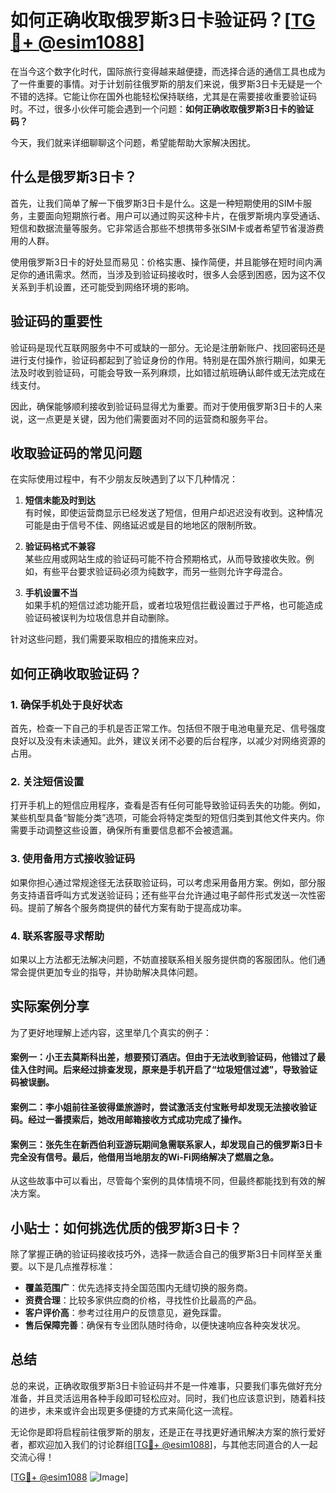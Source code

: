# 如何正确收取俄罗斯3日卡验证码？[[TG💪+ @esim1088](https://t.me/s/esim1088)]

在当今这个数字化时代，国际旅行变得越来越便捷，而选择合适的通信工具也成为了一件重要的事情。对于计划前往俄罗斯的朋友们来说，俄罗斯3日卡无疑是一个不错的选择。它能让你在国外也能轻松保持联络，尤其是在需要接收重要验证码时。不过，很多小伙伴可能会遇到一个问题：**如何正确收取俄罗斯3日卡的验证码？**

今天，我们就来详细聊聊这个问题，希望能帮助大家解决困扰。

## 什么是俄罗斯3日卡？

首先，让我们简单了解一下俄罗斯3日卡是什么。这是一种短期使用的SIM卡服务，主要面向短期旅行者。用户可以通过购买这种卡片，在俄罗斯境内享受通话、短信和数据流量等服务。它非常适合那些不想携带多张SIM卡或者希望节省漫游费用的人群。

使用俄罗斯3日卡的好处显而易见：价格实惠、操作简便，并且能够在短时间内满足你的通讯需求。然而，当涉及到验证码接收时，很多人会感到困惑，因为这不仅关系到手机设置，还可能受到网络环境的影响。

## 验证码的重要性

验证码是现代互联网服务中不可或缺的一部分。无论是注册新账户、找回密码还是进行支付操作，验证码都起到了验证身份的作用。特别是在国外旅行期间，如果无法及时收到验证码，可能会导致一系列麻烦，比如错过航班确认邮件或无法完成在线支付。

因此，确保能够顺利接收到验证码显得尤为重要。而对于使用俄罗斯3日卡的人来说，这一点更是关键，因为他们需要面对不同的运营商和服务平台。

## 收取验证码的常见问题

在实际使用过程中，有不少朋友反映遇到了以下几种情况：

1. **短信未能及时到达**  
   有时候，即使运营商显示已经发送了短信，但用户却迟迟没有收到。这种情况可能是由于信号不佳、网络延迟或是目的地地区的限制所致。

2. **验证码格式不兼容**  
   某些应用或网站生成的验证码可能不符合预期格式，从而导致接收失败。例如，有些平台要求验证码必须为纯数字，而另一些则允许字母混合。

3. **手机设置不当**  
   如果手机的短信过滤功能开启，或者垃圾短信拦截设置过于严格，也可能造成验证码被误判为垃圾信息并自动删除。

针对这些问题，我们需要采取相应的措施来应对。

## 如何正确收取验证码？

### 1. 确保手机处于良好状态

首先，检查一下自己的手机是否正常工作。包括但不限于电池电量充足、信号强度良好以及没有未读通知。此外，建议关闭不必要的后台程序，以减少对网络资源的占用。

### 2. 关注短信设置

打开手机上的短信应用程序，查看是否有任何可能导致验证码丢失的功能。例如，某些机型具备“智能分类”选项，可能会将特定类型的短信归类到其他文件夹内。你需要手动调整这些设置，确保所有重要信息都不会被遗漏。

### 3. 使用备用方式接收验证码

如果你担心通过常规途径无法获取验证码，可以考虑采用备用方案。例如，部分服务支持语音呼叫方式发送验证码；还有些平台允许通过电子邮件形式发送一次性密码。提前了解各个服务商提供的替代方案有助于提高成功率。

### 4. 联系客服寻求帮助

如果以上方法都无法解决问题，不妨直接联系相关服务提供商的客服团队。他们通常会提供更加专业的指导，并协助解决具体问题。

## 实际案例分享

为了更好地理解上述内容，这里举几个真实的例子：

#### 案例一：小王去莫斯科出差，想要预订酒店。但由于无法收到验证码，他错过了最佳入住时间。后来经过排查发现，原来是手机开启了“垃圾短信过滤”，导致验证码被误删。

#### 案例二：李小姐前往圣彼得堡旅游时，尝试激活支付宝账号却发现无法接收验证码。经过一番摸索后，她改用邮箱接收方式成功完成了操作。

#### 案例三：张先生在新西伯利亚游玩期间急需联系家人，却发现自己的俄罗斯3日卡完全没有信号。最后，他借用当地朋友的Wi-Fi网络解决了燃眉之急。

从这些故事中可以看出，尽管每个案例的具体情境不同，但最终都能找到有效的解决方案。

## 小贴士：如何挑选优质的俄罗斯3日卡？

除了掌握正确的验证码接收技巧外，选择一款适合自己的俄罗斯3日卡同样至关重要。以下是几点推荐标准：

- **覆盖范围广**：优先选择支持全国范围内无缝切换的服务商。
- **资费合理**：比较多家供应商的价格，寻找性价比最高的产品。
- **客户评价高**：参考过往用户的反馈意见，避免踩雷。
- **售后保障完善**：确保有专业团队随时待命，以便快速响应各种突发状况。

## 总结

总的来说，正确收取俄罗斯3日卡验证码并不是一件难事，只要我们事先做好充分准备，并且灵活运用各种手段即可轻松应对。同时，我们也应该意识到，随着科技的进步，未来或许会出现更多便捷的方式来简化这一流程。

无论你是即将启程前往俄罗斯的朋友，还是正在寻找更好通讯解决方案的旅行爱好者，都欢迎加入我们的讨论群组[[TG💪+ @esim1088](https://t.me/s/esim1088)]，与其他志同道合的人一起交流心得！

[[TG💪+ @esim1088](https://t.me/s/esim1088) ![Image](https://i.postimg.cc/4NQfJmqS/Snipaste-2025-05-13-00-14-12.png)]